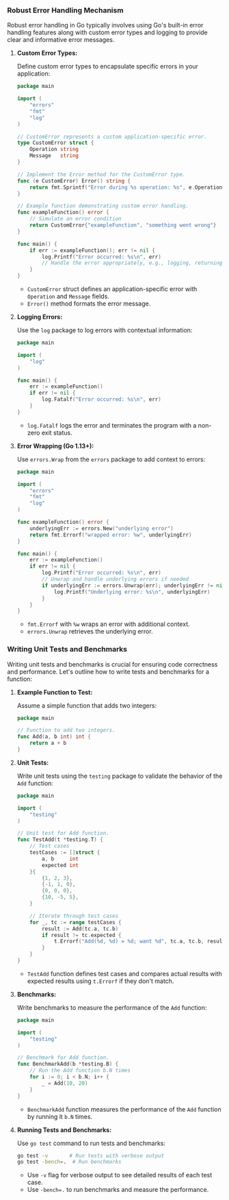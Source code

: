 ### Robust Error Handling Mechanism

Robust error handling in Go typically involves using Go's built-in error handling features along with custom error types and logging to provide clear and informative error messages.

1. **Custom Error Types:**

   Define custom error types to encapsulate specific errors in your application:

   ```go
   package main

   import (
       "errors"
       "fmt"
       "log"
   )

   // CustomError represents a custom application-specific error.
   type CustomError struct {
       Operation string
       Message   string
   }

   // Implement the Error method for the CustomError type.
   func (e CustomError) Error() string {
       return fmt.Sprintf("Error during %s operation: %s", e.Operation, e.Message)
   }

   // Example function demonstrating custom error handling.
   func exampleFunction() error {
       // Simulate an error condition
       return CustomError{"exampleFunction", "something went wrong"}
   }

   func main() {
       if err := exampleFunction(); err != nil {
           log.Printf("Error occurred: %s\n", err)
           // Handle the error appropriately, e.g., logging, returning error to caller, etc.
       }
   }
   ```

   - `CustomError` struct defines an application-specific error with `Operation` and `Message` fields.
   - `Error()` method formats the error message.

2. **Logging Errors:**

   Use the `log` package to log errors with contextual information:

   ```go
   package main

   import (
       "log"
   )

   func main() {
       err := exampleFunction()
       if err != nil {
           log.Fatalf("Error occurred: %s\n", err)
       }
   }
   ```

   - `log.Fatalf` logs the error and terminates the program with a non-zero exit status.

3. **Error Wrapping (Go 1.13+):**

   Use `errors.Wrap` from the `errors` package to add context to errors:

   ```go
   package main

   import (
       "errors"
       "fmt"
       "log"
   )

   func exampleFunction() error {
       underlyingErr := errors.New("underlying error")
       return fmt.Errorf("wrapped error: %w", underlyingErr)
   }

   func main() {
       err := exampleFunction()
       if err != nil {
           log.Printf("Error occurred: %s\n", err)
           // Unwrap and handle underlying errors if needed
           if underlyingErr := errors.Unwrap(err); underlyingErr != nil {
               log.Printf("Underlying error: %s\n", underlyingErr)
           }
       }
   }
   ```

   - `fmt.Errorf` with `%w` wraps an error with additional context.
   - `errors.Unwrap` retrieves the underlying error.

### Writing Unit Tests and Benchmarks

Writing unit tests and benchmarks is crucial for ensuring code correctness and performance. Let's outline how to write tests and benchmarks for a function:

1. **Example Function to Test:**

   Assume a simple function that adds two integers:

   ```go
   package main

   // Function to add two integers.
   func Add(a, b int) int {
       return a + b
   }
   ```

2. **Unit Tests:**

   Write unit tests using the `testing` package to validate the behavior of the `Add` function:

   ```go
   package main

   import (
       "testing"
   )

   // Unit test for Add function.
   func TestAdd(t *testing.T) {
       // Test cases
       testCases := []struct {
           a, b     int
           expected int
       }{
           {1, 2, 3},
           {-1, 1, 0},
           {0, 0, 0},
           {10, -5, 5},
       }

       // Iterate through test cases
       for _, tc := range testCases {
           result := Add(tc.a, tc.b)
           if result != tc.expected {
               t.Errorf("Add(%d, %d) = %d; want %d", tc.a, tc.b, result, tc.expected)
           }
       }
   }
   ```

   - `TestAdd` function defines test cases and compares actual results with expected results using `t.Errorf` if they don't match.

3. **Benchmarks:**

   Write benchmarks to measure the performance of the `Add` function:

   ```go
   package main

   import (
       "testing"
   )

   // Benchmark for Add function.
   func BenchmarkAdd(b *testing.B) {
       // Run the Add function b.N times
       for i := 0; i < b.N; i++ {
           _ = Add(10, 20)
       }
   }
   ```

   - `BenchmarkAdd` function measures the performance of the `Add` function by running it `b.N` times.

4. **Running Tests and Benchmarks:**

   Use `go test` command to run tests and benchmarks:

   ```bash
   go test -v       # Run tests with verbose output
   go test -bench=.  # Run benchmarks
   ```

   - Use `-v` flag for verbose output to see detailed results of each test case.
   - Use `-bench=.` to run benchmarks and measure the performance.

